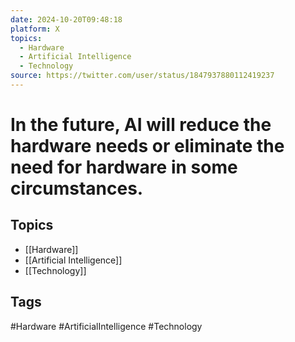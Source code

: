 ```yaml
---
date: 2024-10-20T09:48:18
platform: X
topics:
  - Hardware
  - Artificial Intelligence
  - Technology
source: https://twitter.com/user/status/1847937880112419237
---
```

# In the future, AI will reduce the hardware needs or eliminate the need for hardware in some circumstances.

## Topics
- [[Hardware]]
- [[Artificial Intelligence]]
- [[Technology]]

## Tags
#Hardware #ArtificialIntelligence #Technology
